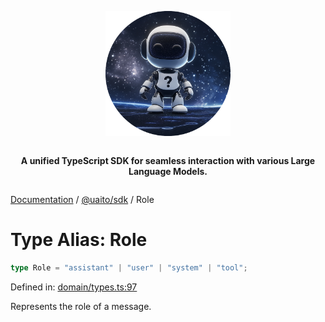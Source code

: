 <div style="display:flex; flex-direction:column; align-items:center;">
<p align="center">
  <img src="../UAITO.png" alt="UAITO Logo" width="200"/>
</p>

<p align="center">
  <strong>A unified TypeScript SDK for seamless interaction with various Large Language Models.</strong>
</p>
</div>

[Documentation](README.md) / [@uaito/sdk](@uaito.sdk.md) / Role

# Type Alias: Role

```ts
type Role = "assistant" | "user" | "system" | "tool";
```

Defined in: [domain/types.ts:97](https://github.com/elribonazo/uaito/blob/d8422bf658a9c6f5720beebc17c9bf42cf7a778c/packages/sdk/src/domain/types.ts#L97)

Represents the role of a message.
